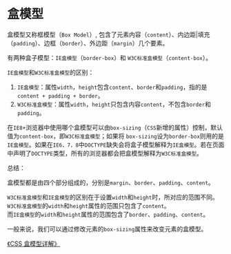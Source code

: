 # 盒模型

盒模型又称框模型（`Box Model`）, 包含了元素内容（`content`）、内边距|填充（`padding`）、边框（`border`）、外边距（`margin`）几个要素。

有两种盒子模型：`IE盒模型`（`border-box`）和 `W3C标准盒模型`（`content-box`）。

`IE盒模型`和`W3C标准盒模型`的区别：

1. `IE盒模型`：属性`width`，`height`包含`content`、`border`和`padding`，指的是`content + padding + border`。
2. `W3C标准盒模型`：属性`width`，`height`只包含内容`content`，不包含`border`和`padding`。

在`IE8+`浏览器中使用哪个盒模型可以由`box-sizing`（`CSS`新增的属性）控制，默认值为`content-box`，即`W3C标准盒模型`；如果将 `box-sizing`设为`border-box`则用的是`IE盒模型`。如果在`IE6，7，8`中`DOCTYPE`缺失会将盒子模型解释为`IE盒模型`。若在页面中声明了`DOCTYPE`类型，所有的浏览器都会把盒模型解释为`W3C标准盒模型`。

总结：

盒模型都是由四个部分组成的，分别是`margin`、`border`、`padding`、`content`。

`W3C标准盒模型`和`IE盒模型`的区别在于设置`width`和`height`时，所对应的范围不同。\
`W3C标准盒模型`的`width`和`height`属性的范围只包含了`content`。 \
而`IE盒模型`的`width`和`height`属性的范围包含了`border`、`padding`、`content`。

一般来说，我们可以通过修改元素的`box-sizing`属性来改变元素的盒模型。

[《CSS 盒模型详解》](https://juejin.im/post/59ef72f5f265da4320026f76)

